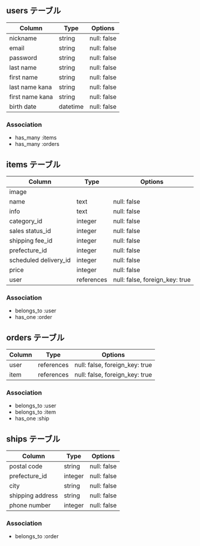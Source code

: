 ## users テーブル

| Column          | Type     | Options     |
| --------------- | -------- | ----------- |
| nickname        | string   | null: false |
| email           | string   | null: false |
| password        | string   | null: false |
| last name       | string   | null: false |
| first name      | string   | null: false |
| last name kana  | string   | null: false |
| first name kana | string   | null: false |
| birth date      | datetime | null: false |

### Association

- has_many :items
- has_many :orders

## items テーブル

| Column                | Type       | Options                        |
| --------------------- | ---------  | ------------------------------ |
| image                 |            |                                |
| name                  | text       | null: false                    |
| info                  | text       | null: false                    |
| category_id           | integer    | null: false                    |
| sales status_id       | integer    | null: false                    |
| shipping fee_id       | integer    | null: false                    |
| prefecture_id         | integer    | null: false                    |
| scheduled delivery_id | integer    | null: false                    |
| price                 | integer    | null: false                    |
| user                  | references | null: false, foreign_key: true |


### Association

- belongs_to :user
- has_one :order

## orders テーブル

| Column | Type       | Options                        |
| ------ | ---------- | ------------------------------ |
| user   | references | null: false, foreign_key: true |
| item   | references | null: false, foreign_key: true |

### Association

- belongs_to :user
- belongs_to :item
- has_one :ship

## ships テーブル

| Column           | Type       | Options     |
| ---------------- | ---------- | ----------- |
| postal code      | string     | null: false |
| prefecture_id    | integer    | null: false |
| city             | string     | null: false |
| shipping address | string     | null: false |
| phone number     | integer    | null: false |

### Association

- belongs_to :order